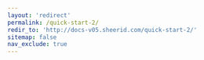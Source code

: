 ```yaml
---
layout: 'redirect'
permalink: /quick-start-2/
redir_to: 'http://docs-v05.sheerid.com/quick-start-2/'
sitemap: false
nav_exclude: true
---
```


